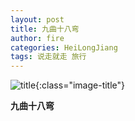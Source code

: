 ```yaml
---
layout: post
title: 九曲十八弯
author: fire
categories: HeiLongJiang 
tags: 说走就走 旅行
---
```


![title](https://image.sideproject.cn/title/title_134.jpg){:class="image-title"}

**九曲十八弯**

